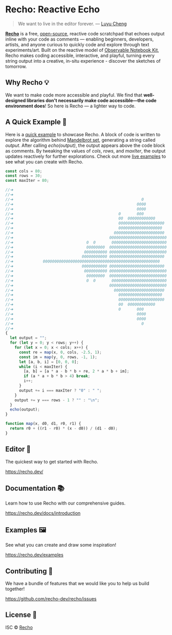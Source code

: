 # Recho: Reactive Echo

> We want to live in the editor forever. — [Luyu Cheng](https://luyu.computer/)

[**Recho**](https://recho.dev/) is a free, [open-source](/LICENCE), reactive code scratchpad that echoes output inline with your code as comments — enabling beginners, developers, artists, and anyone curious to quickly code and explore through text experiments/art. Built on the reactive model of [Observable Notebook Kit](https://github.com/observablehq/notebook-kit), Recho makes coding accessible, interactive, and playful, turning every string output into a creative, in-situ experience - discover the sketches of tomorrow.

## Why Recho 💡

We want to make code more accessible and playful. We find that **well-designed libraries don't necessarily make code accessible—the code environment does**! So here is Recho — a lighter way to code.

## A Quick Example 🚀

Here is a [quick example](https://recho.dev/examples/mandelbrot-set) to showcase Recho. A block of code is written to explore the algorithm behind [Mandelbrot set](https://en.wikipedia.org/wiki/Mandelbrot_set), generating a string called _output_. After calling _echo(output)_, the output appears above the code block as comments. By tweaking the values of _cols_, _rows_, and _maxIter_, the output updates reactively for further explorations. Check out more [live examples](https://recho.dev/examples) to see what you can create with Recho.

```js
const cols = 80;
const rows = 30;
const maxIter = 80;

//➜
//➜
//➜                                                        0
//➜                                                      0000
//➜                                                      0000
//➜                                              0       000
//➜                                              00  000000000000
//➜                                              00000000000000000000
//➜                                              0000000000000000000
//➜                                            0000000000000000000000
//➜                                          00000000000000000000000000
//➜                                0  0       000000000000000000000000
//➜                                00000000  00000000000000000000000000
//➜                               0000000000 0000000000000000000000000
//➜                              00000000000 000000000000000000000000
//➜             000000000000000000000000000000000000000000000000000
//➜                              00000000000 000000000000000000000000
//➜                               0000000000 0000000000000000000000000
//➜                                00000000  00000000000000000000000000
//➜                                0  0       000000000000000000000000
//➜                                          00000000000000000000000000
//➜                                            0000000000000000000000
//➜                                              0000000000000000000
//➜                                              00000000000000000000
//➜                                              00  000000000000
//➜                                              0       000
//➜                                                      0000
//➜                                                      0000
//➜                                                        0
//➜
{
  let output = "";
  for (let y = 0; y < rows; y++) {
    for (let x = 0; x < cols; x++) {
      const re = map(x, 0, cols, -2.5, 1);
      const im = map(y, 0, rows, -1, 1);
      let [a, b, i] = [0, 0, 0];
      while (i < maxIter) {
        [a, b] = [a * a - b * b + re, 2 * a * b + im];
        if (a * a + b * b > 4) break;
        i++;
      }
      output += i === maxIter ? "0" : " ";
    }
    output += y === rows - 1 ? "" : "\n";
  }
  echo(output);
}

function map(x, d0, d1, r0, r1) {
  return r0 + ((r1 - r0) * (x - d0)) / (d1 - d0);
}
```

## Editor 📝

The quickest way to get started with Recho.

https://recho.dev/

## Documentation 📚

Learn how to use Recho with our comprehensive guides.

https://recho.dev/docs/introduction

## Examples 🖼️

See what you can create and draw some inspiration!

https://recho.dev/examples

## Contributing 🙏

We have a bundle of features that we would like you to help us build together!

https://github.com/recho-dev/recho/issues

## License 📄

ISC © [Recho](https://github.com/recho-dev)
